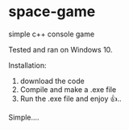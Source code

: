 # space-game
simple c++ console game

Tested and ran on Windows 10.

Installation:

1. download the code
2. Compile and make a .exe file
3. Run the .exe file and enjoy 👍..

Simple....

